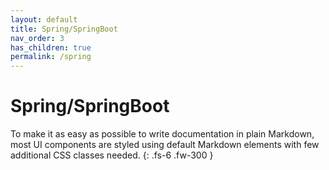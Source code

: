 ```yaml
---
layout: default
title: Spring/SpringBoot
nav_order: 3
has_children: true
permalink: /spring
---
```


# Spring/SpringBoot

To make it as easy as possible to write documentation in plain Markdown, most UI components are styled using default Markdown elements with few additional CSS classes needed.
{: .fs-6 .fw-300 }
